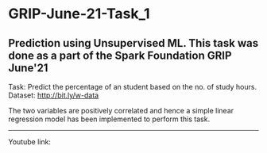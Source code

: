 # GRIP-June-21-Task_1
Prediction using Unsupervised ML. This task was done as a part of the Spark Foundation GRIP June'21
-------------------------------------------------------------
Task: Predict the percentage of an student based on the no. of study hours.
Dataset: http://bit.ly/w-data

The two variables are positively correlated and hence a simple linear regression model has been implemented to perform this task.

-------------------------------------------------------------
Youtube link: 
